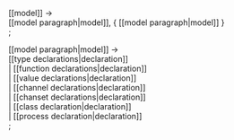 [[model]] → <br />
  [[model paragraph|model]], { [[model paragraph|model]] } <br />
;

[[model paragraph|model]] → <br />
  [[type declarations|declaration]] <br />
| [[function declarations|declaration]] <br />
| [[value declarations|declaration]] <br />
| [[channel declarations|declaration]] <br />
| [[chanset declarations|declaration]] <br />
| [[class declaration|declaration]] <br />
| [[process declaration|declaration]] <br />
;

